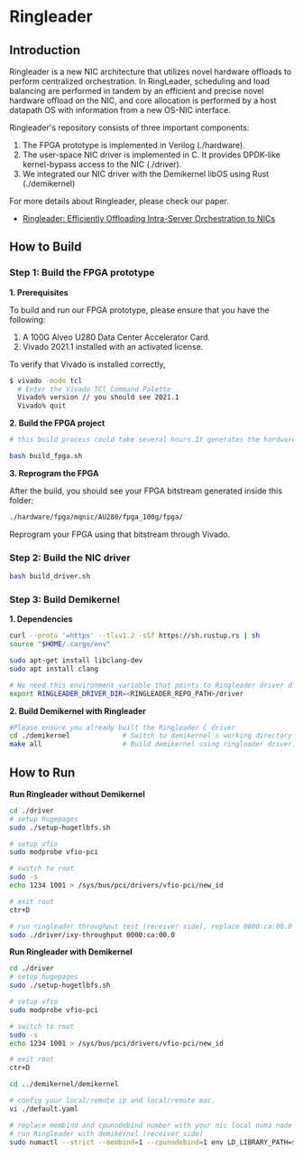 # Ringleader

## Introduction
Ringleader is a new NIC architecture that utilizes novel hardware offloads to perform centralized orchestration. In RingLeader, scheduling and load balancing are performed in tandem by an efficient and precise novel hardware offload on the NIC, and core allocation is performed by a host datapath OS with information from a new OS-NIC interface. 

Ringleader's repository consists of three important components:

1. The FPGA prototype is implemented in Verilog (./hardware).
2. The user-space NIC driver is implemented in C. It provides DPDK-like kernel-bypass access to the NIC (./driver).
3. We integrated our NIC driver with the Demikernel libOS using Rust (./demikernel)

For more details about Ringleader, please check our paper. 

* [Ringleader: Efficiently Offloading Intra-Server Orchestration to NICs](https://utns.cs.utexas.edu/papers/ringleader.pdf)

## How to Build
### Step 1: Build the FPGA prototype
**1. Prerequisites**

To build and run our FPGA prototype, please ensure that you have the following:

1. A 100G Alveo U280 Data Center Accelerator Card.
2. Vivado 2021.1 installed with an activated license.

To verify that Vivado is installed correctly,
```bash
$ vivado -mode tcl 
  # Enter the Vivado TCl Command Palette
  Vivado% version // you should see 2021.1
  Vivado% quit 
```

**2. Build the FPGA project**

```bash
# this build process could take several hours.It generates the hardware bitstream.

bash build_fpga.sh 
```
**3. Reprogram the FPGA**

After the build, you should see your FPGA bitstream generated inside this folder:
```bash
./hardware/fpga/mqnic/AU280/fpga_100g/fpga/
```
Reprogram your FPGA using that bitstream through Vivado.


### Step 2: Build the NIC driver
```bash
bash build_driver.sh 
```

### Step 3: Build Demikernel

**1. Dependencies**
```bash
curl --proto '=https' --tlsv1.2 -sSf https://sh.rustup.rs | sh 
source "$HOME/.cargo/env"

sudo apt-get install libclang-dev
sudo apt install clang

# We need this environment variable that points to Ringleader driver directory to build Demikernel:
export RINGLEADER_DRIVER_DIR=<RINGLEADER_REPO_PATH>/driver
```

**2. Build Demikernel with Ringleader**
```bash
#Please ensure you already built the Ringleader C driver
cd ./demikernel             # Switch to demikernel's working directory.
make all                    # Build demikernel using ringleader driver.
```

## How to Run

**Run Ringleader without Demikernel**

```bash
cd ./driver
# setup hugepages
sudo ./setup-hugetlbfs.sh

# setup vfio
sudo modprobe vfio-pci

# switch to root
sudo -s
echo 1234 1001 > /sys/bus/pci/drivers/vfio-pci/new_id

# exit root
ctr+D

# run ringleader throughput test (receiver side), replace 0000:ca:00.0 with your FPGA's PCIe address
sudo ./driver/ixy-throughput 0000:ca:00.0 
```

**Run Ringleader with Demikernel**

```bash
cd ./driver
# setup hugepages
sudo ./setup-hugetlbfs.sh

# setup vfio
sudo modprobe vfio-pci

# switch to root
sudo -s
echo 1234 1001 > /sys/bus/pci/drivers/vfio-pci/new_id

# exit root
ctr+D

cd ../demikernel/demikernel

# config your local/remote ip and local/remote mac.
vi ./default.yaml

# replace membind and cpunodebind number with your nic local numa node
# run Ringleader with demikernel (receiver side)
sudo numactl --strict --membind=1 --cpunodebind=1 env LD_LIBRARY_PATH=$RINGLEADER_DRIVER_DIR MSS=9000 MTU=1500 NUM_ITERS=1000 BUFFERSIZE=64 DEBUG=no  ECHO_SERVER=yes src/target/release/examples/ixy ./default.yaml

```